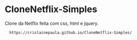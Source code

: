 # CloneNetflix-Simples
Clone da Netflix feita com css, html e jquery.

```bash
  https://crislainepaula.github.io/CloneNetflix-Simples/
```
